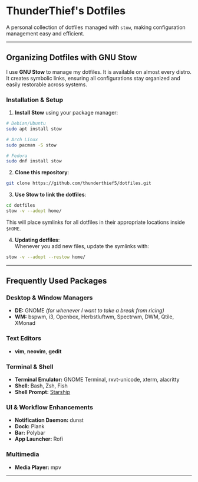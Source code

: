 # ThunderThief's Dotfiles  

A personal collection of dotfiles managed with `stow`, making configuration management easy and efficient.  

---

## Organizing Dotfiles with GNU Stow  

I use **GNU Stow** to manage my dotfiles. It is available on almost every distro. It creates symbolic links, ensuring all configurations stay organized and easily restorable across systems.  

### Installation & Setup  

1. **Install Stow** using your package manager:  
```sh
# Debian/Ubuntu
sudo apt install stow  

# Arch Linux
sudo pacman -S stow  

# Fedora
sudo dnf install stow  
```

2. **Clone this repository**:  
```sh
git clone https://github.com/thunderthief5/dotfiles.git  
```

3. **Use Stow to link the dotfiles**:  
```sh
cd dotfiles  
stow -v --adopt home/
```
This will place symlinks for all dotfiles in their appropriate locations inside `$HOME`.  

4. **Updating dotfiles**:  
Whenever you add new files, update the symlinks with:  
```sh
stow -v --adopt --restow home/
```

---

## Frequently Used Packages  

### Desktop & Window Managers  
- **DE:** GNOME *(for whenever I want to take a break from ricing)*  
- **WM:** bspwm, i3, Openbox, Herbstluftwm, Spectrwm, DWM, Qtile, XMonad  

### Text Editors  
- **vim**, **neovim**, **gedit**  

### Terminal & Shell  
- **Terminal Emulator:** GNOME Terminal, rxvt-unicode, xterm, alacritty  
- **Shell:** Bash, Zsh, Fish  
- **Shell Prompt:** [Starship](https://starship.rs/)  

### UI & Workflow Enhancements  
- **Notification Daemon:** dunst  
- **Dock:** Plank  
- **Bar:** Polybar  
- **App Launcher:** Rofi  

### Multimedia  
- **Media Player:** mpv  

---
